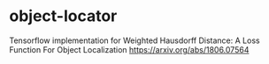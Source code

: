 # object-locator
Tensorflow implementation for Weighted Hausdorff Distance: A Loss Function For Object Localization https://arxiv.org/abs/1806.07564
